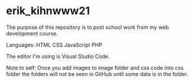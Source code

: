 # erik_kihnwww21

The purpose of this repository is to post school work from my web development course.

Languages:
HTML
CSS
JavaScript
PHP

The editor I'm using is Visual Studio Code.




Note to self:
Once you add images to image folder and css code into css folder the folders will not be seen in GitHub until some data is in the folder.
